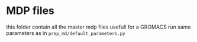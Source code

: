 # MDP files
this folder contain all the master mdp files usefull for a GROMACS run
same parameters as in ```prep_md/default_parameters.py```
